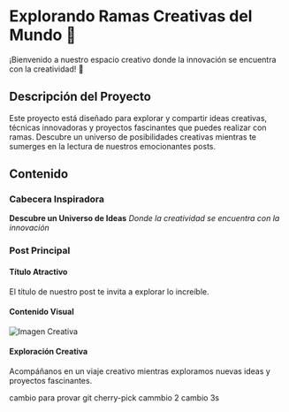 # Explorando Ramas Creativas del Mundo 🌿

¡Bienvenido a nuestro espacio creativo donde la innovación se encuentra con la creatividad! 🚀

## Descripción del Proyecto

Este proyecto está diseñado para explorar y compartir ideas creativas, técnicas innovadoras y proyectos fascinantes que puedes realizar con ramas. Descubre un universo de posibilidades creativas mientras te sumerges en la lectura de nuestros emocionantes posts.

## Contenido

### Cabecera Inspiradora

**Descubre un Universo de Ideas**
*Donde la creatividad se encuentra con la innovación*

### Post Principal

#### Título Atractivo

El título de nuestro post te invita a explorar lo increíble.

#### Contenido Visual

![Imagen Creativa](imagenes/descarga.jpg)

#### Exploración Creativa

Acompáñanos en un viaje creativo mientras exploramos nuevas ideas y proyectos fascinantes.

cambio para provar git cherry-pick
cammbio 2
cambio 3s
